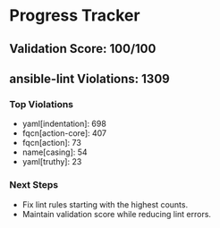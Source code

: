 # Progress Tracker
## Validation Score: 100/100
## ansible-lint Violations: 1309

### Top Violations
- yaml[indentation]: 698
- fqcn[action-core]: 407
- fqcn[action]: 73
- name[casing]: 54
- yaml[truthy]: 23

### Next Steps
- Fix lint rules starting with the highest counts.
- Maintain validation score while reducing lint errors.
